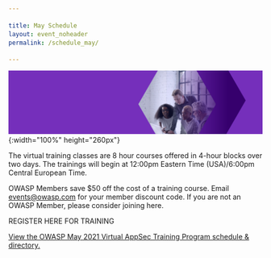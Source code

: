 ```yaml
---

title: May Schedule
layout: event_noheader
permalink: /schedule_may/

---
```


![Schedule Header Image](/assets/images/webheader2021Training.png){:width="100%" height="260px"}

The virtual training classes are 8 hour courses offered in 4-hour blocks over two days. The trainings will begin at 12:00pm Eastern Time (USA)/6:00pm Central European Time. 

OWASP Members save $50 off the cost of a training course. Email events@owasp.com for your member discount code. If you are not an OWASP Member, please consider joining here.

REGISTER HERE FOR TRAINING

<a id="sched-embed" href="//owaspmay2021virtualappsectr.sched.com/list/descriptions/">View the OWASP May 2021 Virtual AppSec Training Program schedule &amp; directory.</a><script type="text/javascript" src="//owaspmay2021virtualappsectr.sched.com/js/embed.js"></script>
